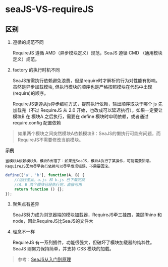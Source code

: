# seaJS-VS-requireJS

## 区别

1. 遵循的规范不同

	RequireJS 遵循 AMD（异步模块定义）规范，SeaJS 遵循 CMD （通用模块定义）规范。

2. factory 的执行时机不同

	SeaJS按需执行依赖避免浪费，但是require时才解析的行为对性能有影响。虽然是异步加载模块, 但执行模块的顺序也是严格按照模块在代码中出现(require)的顺序。

	RequireJS更遵从js异步编程方式，提前执行依赖，输出顺序取决于哪个 js 先加载完（不过 RequireJS 从 2.0 开始，也改成可以延迟执行）。如果一定要让 模块B 在 模块A 之后执行，需要在 define 模块时申明依赖，或者通过 require.config 配置依赖

> 如果两个模块之间突然模块A依赖模块B：SeaJS的懒执行可能有问题，而RequireJS不需要修改当前模块。

**示例**

	当模块A依赖模块B，模块B出错了：如果是SeaJS，模块A执行了某操作，可能需要回滚。RequireJS因为尽早执行依赖可以尽早发现错误，不需要回滚。

``` js
define(['a', 'b'], function(A, B) {
	//运行至此，a.js 和 b.js 已下载完成
	//A、B 两个模块已经执行完，直接可用
	return function () {};
});
```

3. 聚焦点有差异

	SeaJS努力成为浏览器端的模块加载器，RequireJS牵三挂四，兼顾Rhino 和 node，因此RequireJS比SeaJS的文件大

4. 理念不一样

	RequireJS 有一系列插件，功能很强大，但破坏了模块加载器的纯粹性。SeaJS 则努力保持简单，并支持 CSS 模块的加载。

> 参考：[SeaJS从入门到原理](https://blog.csdn.net/sinat_17775997/article/details/52522767)
